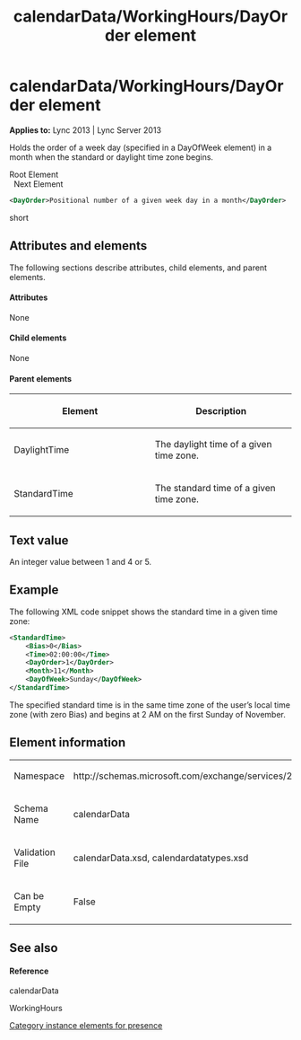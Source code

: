 ﻿---
title: calendarData/WorkingHours/DayOrder element
TOCTitle: calendarData/WorkingHours/DayOrder element
ms:assetid: 0d756fe0-6ec1-4b55-b31b-4e2afdc37c17
ms:mtpsurl: https://msdn.microsoft.com/library/Dn454703(v=office.15)
ms:contentKeyID: 57093390
ms.date: 07/24/2014
mtps_version: v=office.15
dev_langs:
- xml
---

# calendarData/WorkingHours/DayOrder element


**Applies to:** Lync 2013 | Lync Server 2013

Holds the order of a week day (specified in a DayOfWeek element) in a month when the standard or daylight time zone begins.

Root Element  
  Next Element  

```xml
<DayOrder>Positional number of a given week day in a month</DayOrder>
```

short

## Attributes and elements

The following sections describe attributes, child elements, and parent elements.

#### Attributes

None

#### Child elements

None

#### Parent elements

<table>
<colgroup>
<col style="width: 50%" />
<col style="width: 50%" />
</colgroup>
<thead>
<tr class="header">
<th><p>Element</p></th>
<th><p>Description</p></th>
</tr>
</thead>
<tbody>
<tr class="odd">
<td><p>DaylightTime</p></td>
<td><p>The daylight time of a given time zone.</p></td>
</tr>
<tr class="even">
<td><p>StandardTime</p></td>
<td><p>The standard time of a given time zone.</p></td>
</tr>
</tbody>
</table>


## Text value

An integer value between 1 and 4 or 5.

## Example

The following XML code snippet shows the standard time in a given time zone:

```xml
<StandardTime>
    <Bias>0</Bias>
    <Time>02:00:00</Time>
    <DayOrder>1</DayOrder>
    <Month>11</Month>
    <DayOfWeek>Sunday</DayOfWeek>
</StandardTime>
```

The specified standard time is in the same time zone of the user’s local time zone (with zero Bias) and begins at 2 AM on the first Sunday of November.

## Element information

<table>
<colgroup>
<col style="width: 50%" />
<col style="width: 50%" />
</colgroup>
<tbody>
<tr class="odd">
<td><p>Namespace</p></td>
<td><p>http://schemas.microsoft.com/exchange/services/2006/types</p></td>
</tr>
<tr class="even">
<td><p>Schema Name</p></td>
<td><p>calendarData</p></td>
</tr>
<tr class="odd">
<td><p>Validation File</p></td>
<td><p>calendarData.xsd, calendardatatypes.xsd</p></td>
</tr>
<tr class="even">
<td><p>Can be Empty</p></td>
<td><p>False</p></td>
</tr>
</tbody>
</table>


## See also

#### Reference

calendarData

WorkingHours

[Category instance elements for presence](category-instance-elements-for-presence.md)

